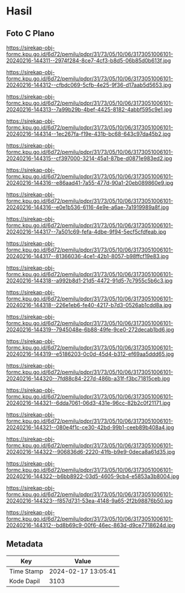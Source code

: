 # Hasil

## Foto C Plano

https://sirekap-obj-formc.kpu.go.id/6d72/pemilu/pdpr/31/73/05/10/06/3173051006101-20240216-144311--2974f284-8ce7-4cf3-b8d5-06b85d0b613f.jpg

https://sirekap-obj-formc.kpu.go.id/6d72/pemilu/pdpr/31/73/05/10/06/3173051006101-20240216-144312--cfbdc069-5cfb-4e25-9f36-d17aab5d5653.jpg

https://sirekap-obj-formc.kpu.go.id/6d72/pemilu/pdpr/31/73/05/10/06/3173051006101-20240216-144313--7a99b29b-4bef-4425-8182-4abbf595c9e1.jpg

https://sirekap-obj-formc.kpu.go.id/6d72/pemilu/pdpr/31/73/05/10/06/3173051006101-20240216-144314--1ec267fa-f19e-431b-bc68-643c97da45b2.jpg

https://sirekap-obj-formc.kpu.go.id/6d72/pemilu/pdpr/31/73/05/10/06/3173051006101-20240216-144315--cf397000-3214-45a1-87be-d0871e983ed2.jpg

https://sirekap-obj-formc.kpu.go.id/6d72/pemilu/pdpr/31/73/05/10/06/3173051006101-20240216-144316--e86aad41-7a55-477d-90a1-20eb089860e9.jpg

https://sirekap-obj-formc.kpu.go.id/6d72/pemilu/pdpr/31/73/05/10/06/3173051006101-20240216-144316--e0e1b536-6116-4e9e-a6ae-7a1919989a8f.jpg

https://sirekap-obj-formc.kpu.go.id/6d72/pemilu/pdpr/31/73/05/10/06/3173051006101-20240216-144317--7a501c69-fefa-4dbe-9f94-5ecf5cfdfeab.jpg

https://sirekap-obj-formc.kpu.go.id/6d72/pemilu/pdpr/31/73/05/10/06/3173051006101-20240216-144317--81366036-4ce1-42b1-8057-b98ffcf19e83.jpg

https://sirekap-obj-formc.kpu.go.id/6d72/pemilu/pdpr/31/73/05/10/06/3173051006101-20240216-144318--a992b8d1-21d5-4472-91d5-7c7955c5b6c3.jpg

https://sirekap-obj-formc.kpu.go.id/6d72/pemilu/pdpr/31/73/05/10/06/3173051006101-20240216-144318--226e1eb6-fe40-4217-b7d3-0526ab1cdd8a.jpg

https://sirekap-obj-formc.kpu.go.id/6d72/pemilu/pdpr/31/73/05/10/06/3173051006101-20240216-144319--7945048e-6b88-49fe-9ce0-272decab1bd6.jpg

https://sirekap-obj-formc.kpu.go.id/6d72/pemilu/pdpr/31/73/05/10/06/3173051006101-20240216-144319--e5186203-0c0d-45d4-b312-ef69aa5ddd65.jpg

https://sirekap-obj-formc.kpu.go.id/6d72/pemilu/pdpr/31/73/05/10/06/3173051006101-20240216-144320--7fd88c84-227d-486b-a31f-f3bc71815ceb.jpg

https://sirekap-obj-formc.kpu.go.id/6d72/pemilu/pdpr/31/73/05/10/06/3173051006101-20240216-144321--6dda7061-06d3-431e-96cc-82b2c0f21171.jpg

https://sirekap-obj-formc.kpu.go.id/6d72/pemilu/pdpr/31/73/05/10/06/3173051006101-20240216-144321--080e4f1c-ce30-42bd-99b1-ceeb89b408a4.jpg

https://sirekap-obj-formc.kpu.go.id/6d72/pemilu/pdpr/31/73/05/10/06/3173051006101-20240216-144322--906836d6-2220-41fb-b9e9-0deca8a61d35.jpg

https://sirekap-obj-formc.kpu.go.id/6d72/pemilu/pdpr/31/73/05/10/06/3173051006101-20240216-144322--b6bb8922-03d5-4605-9cb4-e5853a3b8004.jpg

https://sirekap-obj-formc.kpu.go.id/6d72/pemilu/pdpr/31/73/05/10/06/3173051006101-20240216-144323--f857d731-53ea-4148-9a65-2f2b98876b50.jpg

https://sirekap-obj-formc.kpu.go.id/6d72/pemilu/pdpr/31/73/05/10/06/3173051006101-20240216-144312--bd8b69c9-00f6-46ec-863d-d9ce7718624d.jpg


## Metadata

| Key        | Value               |
| ---------- | ------------------- |
| Time Stamp | 2024-02-17 13:05:41 |
| Kode Dapil | 3103                |



